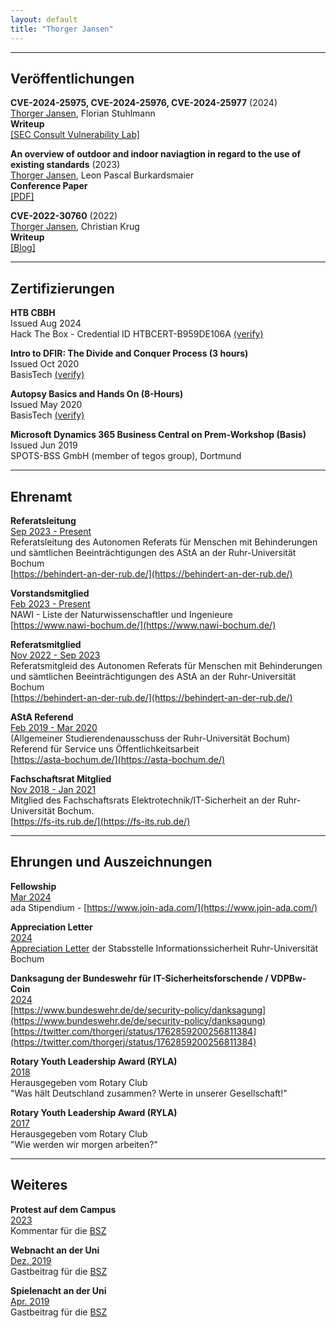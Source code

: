 ```yaml
---
layout: default
title: "Thorger Jansen"
---
```


---

## Veröffentlichungen

**CVE-2024-25975, CVE-2024-25976, CVE-2024-25977** (2024)   
<u>Thorger Jansen</u>, Florian Stuhlmann   
**Writeup**   
[[SEC Consult Vulnerability Lab]](https://sec-consult.com/vulnerability-lab/advisory/multiple-vulnerabilities-in-hawki/)

**An overview of outdoor and indoor naviagtion in regard to the use of existing standards** (2023)  
<u>Thorger Jansen</u>, Leon Pascal Burkardsmaier   
**Conference Paper**  
[[PDF]](https://hss-opus.ub.ruhr-uni-bochum.de/opus4/frontdoor/index/index/docId/10121)

**CVE-2022-30760** (2022)  
<u>Thorger Jansen</u>, Christian Krug   
**Writeup**  
[[Blog]](https://homepage.ruhr-uni-bochum.de/Christian.Krug-q97/CVE-2022-30760.html)

---

## Zertifizierungen

**HTB CBBH**  
Issued Aug 2024  
Hack The Box - Credential ID HTBCERT-B959DE106A [(verify)](https://www.hackthebox.com/certificates)  

**Intro to DFIR: The Divide and Conquer Process (3 hours)**  
Issued Oct 2020  
BasisTech [(verify)](https://training.sleuthkitlabs.com/certificates/u2xnsed98x)  

**Autopsy Basics and Hands On (8-Hours)**  
Issued May 2020  
BasisTech [(verify)](https://training.sleuthkitlabs.com/certificates/s3nujcwhgn)  

**Microsoft Dynamics 365 Business Central on Prem-Workshop (Basis)**  
Issued Jun 2019  
SPOTS-BSS GmbH (member of tegos group), Dortmund

---

## Ehrenamt
**Referatsleitung**  
<u>Sep 2023 - Present</u>  
Referatsleitung des Autonomen Referats für Menschen mit Behinderungen und sämtlichen Beeinträchtigungen des
AStA an der Ruhr-Universität Bochum  
[https://behindert-an-der-rub.de/](https://behindert-an-der-rub.de/)

**Vorstandsmitglied**  
<u>Feb 2023 - Present</u>  
NAWI - Liste der Naturwissenschaftler und Ingenieure  
[https://www.nawi-bochum.de/](https://www.nawi-bochum.de/)

**Referatsmitglied**  
<u>Nov 2022 - Sep 2023</u>  
Referatsmitgleid des Autonomen Referats für Menschen mit Behinderungen und sämtlichen Beeinträchtigungen des
AStA an der Ruhr-Universität Bochum  
[https://behindert-an-der-rub.de/](https://behindert-an-der-rub.de/)

**AStA Referend**  
<u>Feb 2019 - Mar 2020</u>  
(Allgemeiner Studierendenausschuss der Ruhr-Universität Bochum)  
Referend für Service uns Öffentlichkeitsarbeit  
[https://asta-bochum.de/](https://asta-bochum.de/)
 
**Fachschaftsrat Mitglied**  
<u>Nov 2018 - Jan 2021</u>  
Mitglied des Fachschaftsrats Elektrotechnik/IT-Sicherheit an der Ruhr-Universität Bochum.  
[https://fs-its.rub.de/](https://fs-its.rub.de/)

---

## Ehrungen und Auszeichnungen
**Fellowship**  
<u>Mar 2024</u>  
ada Stipendium - [https://www.join-ada.com/](https://www.join-ada.com/)

**Appreciation Letter**  
<u>2024</u>  
[Appreciation Letter](uploads/RUB_Letter.jpg) der Stabsstelle Informationssicherheit Ruhr-Universität Bochum

**Danksagung der Bundeswehr für IT-Sicherheitsforschende / VDPBw-Coin**  
<u>2024</u>  
[https://www.bundeswehr.de/de/security-policy/danksagung](https://www.bundeswehr.de/de/security-policy/danksagung)  
[https://twitter.com/thorgerj/status/1762859200256811384](https://twitter.com/thorgerj/status/1762859200256811384)

**Rotary Youth Leadership Award (RYLA)**  
<u>2018</u>  
Herausgegeben vom Rotary Club  
"Was hält Deutschland zusammen? Werte in unserer Gesellschaft!"

**Rotary Youth Leadership Award (RYLA)**  
<u>2017</u>    
Herausgegeben vom Rotary Club  
"Wie werden wir morgen arbeiten?"

---



## Weiteres

**Protest auf dem Campus**  
<u>2023</u>  
Kommentar für die [BSZ](https://www.bszonline.de/wp-content/uploads/2023/10/bsz-1390.pdf)

**Webnacht an der Uni**  
<u>Dez. 2019</u>  
Gastbeitrag für die [BSZ](https://www.bszonline.de/2019/12/05/webnacht-der-uni/)

**Spielenacht an der Uni**  
<u>Apr. 2019</u>  
Gastbeitrag für die [BSZ](https://www.bszonline.de/2019/04/29/spielenacht-der-uni/)